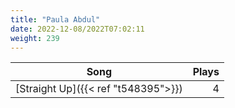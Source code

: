 ```yaml
---
title: "Paula Abdul"
date: 2022-12-08/2022T07:02:11
weight: 239
---
```




 Song | Plays 
----- | -----:
[Straight Up]({{< ref "t548395">}}) | 4

